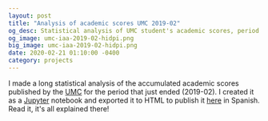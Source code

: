 ```yaml
---
layout: post
title: "Analysis of academic scores UMC 2019-02"
og_desc: Statistical analysis of UMC student's academic scores, period 2019-02.
og_image: umc-iaa-2019-02-hidpi.png
big_image: umc-iaa-2019-02-hidpi.png
date: 2020-02-21 01:10:00 -0400
category: projects
---
```


I made a long statistical analysis of the accumulated academic scores published by the [UMC](http://www.umc.edu.ve) for the period that just ended (2019-02). I created it as a [Jupyter](https://jupyter.org) notebook and exported it to HTML to publish it [here](/umc-iaa-2019-02) in Spanish. Read it, it's all explained there!
